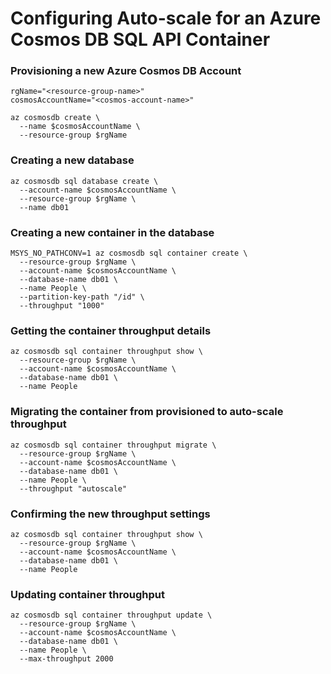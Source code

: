# Configuring Auto-scale for an Azure Cosmos DB SQL API Container


### Provisioning a new Azure Cosmos DB Account
```
rgName="<resource-group-name>"
cosmosAccountName="<cosmos-account-name>"

az cosmosdb create \
  --name $cosmosAccountName \
  --resource-group $rgName
```

### Creating a new database
```
az cosmosdb sql database create \
  --account-name $cosmosAccountName \
  --resource-group $rgName \
  --name db01
```

### Creating a new container in the database
```
MSYS_NO_PATHCONV=1 az cosmosdb sql container create \
  --resource-group $rgName \
  --account-name $cosmosAccountName \
  --database-name db01 \
  --name People \
  --partition-key-path "/id" \
  --throughput "1000"
```

### Getting the container throughput details
```
az cosmosdb sql container throughput show \
  --resource-group $rgName \
  --account-name $cosmosAccountName \
  --database-name db01 \
  --name People
```

### Migrating the container from provisioned to auto-scale throughput
```
az cosmosdb sql container throughput migrate \
  --resource-group $rgName \
  --account-name $cosmosAccountName \
  --database-name db01 \
  --name People \
  --throughput "autoscale"
```

### Confirming the new throughput settings
```
az cosmosdb sql container throughput show \
  --resource-group $rgName \
  --account-name $cosmosAccountName \
  --database-name db01 \
  --name People
```

### Updating container throughput
```
az cosmosdb sql container throughput update \
  --resource-group $rgName \
  --account-name $cosmosAccountName \
  --database-name db01 \
  --name People \
  --max-throughput 2000
```